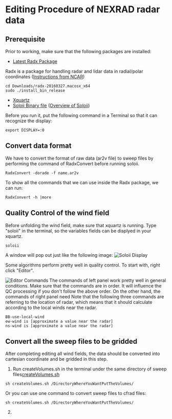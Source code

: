 # Editing Procedure of NEXRAD radar data
## Prerequisite
Prior to working, make sure that the following packages are installed:
- [Latest Radx Package](https://github.com/NCAR/lrose-core/releases/tag/radx-20170315)

Radx is a package for handling radar and lidar data in radial/polar coordinates
([Instructions from NCAR](https://www.eol.ucar.edu/software/radx))
```terminal
cd Downloads/radx-20160327.macosx_x64 
sudo ./install_bin_release
```
- [Xquartz](https://www.xquartz.org/)
- [Soloii Binary file]()
([Overview of Soloii](http://radarmet.atmos.colostate.edu/software/soloii/index.html))

Before you run it, put the following command in a Terminal so that it can recognize the display:
```terminal
export DISPLAY=:0
```

## Convert data format
We have to convert the format of raw data (ar2v file) to sweep files by performing the command of RadxConvert before running soloii.
```terminal
RadxConvert -dorade -f name.ar2v
```

To show all the commands that we can use inside the Radx package, we can run:
```terminal
RadxConvert -h |more
```

## Quality Control of the wind field
Before unfolding the wind field, make sure that xquartz is running. 
Type "soloii" in the terminal, so the variables fields can be displyed in your xquartz. 
```terminal
soloii
```
A window will pop out just like the following image:
![Soloii Display](https://github.com/tingyucha/Edit-NEXRAD-radar-process/blob/master/Soloii_Display.png)

Some algorithms perform pretty well in quality control. To start with, right click "Editor". 

![Editor Commands](https://github.com/tingyucha/Edit-NEXRAD-radar-process/blob/master/Editor_Commands.png)
The commands of left panel work pretty well in general conditions. Make sure that the commands are in order. It will influence the QC processing if you don't follow the above order. On the other hand, the commands of right panel need  Note that the following three commands are referring to the location of radar, which means that it should calculate according to the local winds near the radar.
```terminal
BB-use-local-wind
ew-wind is [approximate a value near the radar]
ns-wind is [approximate a value near the radar]
```

## Convert all the sweep files to be gridded
After completing editing all wind fields, the data should be converted into cartesian coordinate and be gridded in this step.
1. Run createVolumes.sh in the terminal under the same directory of sweep files[createVolumes.sh](https://github.com/tingyucha/Edit-NEXRAD-radar-process/blob/master/createVolumes.sh)

```terminal
sh createVolumes.sh /DirectoryWhereYouWantPutTheVolumes/
```
Or you can use one command to convert sweep files to cfrad files:


```terminal
sh createVolumes.sh /DirectoryWhereYouWantPutTheVolumes/
```
2. 
